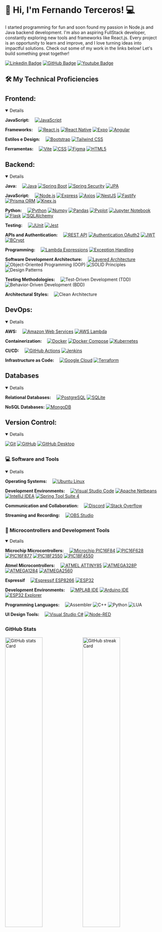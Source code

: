 <!-- ![LinkedIn Banner](https://media.licdn.com/dms/image/v2/D4D16AQFCRgXnvZebBA/profile-displaybackgroundimage-shrink_350_1400/profile-displaybackgroundimage-shrink_350_1400/0/1719174331495?e=1733356800&v=beta&t=hpZcx1bYsgMUY_agYAuljTqWxaRepyYWUDk0ZYys4U4) -->

# 👋 Hi, I'm Fernando Terceros! 💻

I started programming for fun and soon found my passion in Node.js and Java backend development. I'm also an aspiring FullStack developer, constantly exploring new tools and frameworks like React.js. Every project is an opportunity to learn and improve, and I love turning ideas into impactful solutions. 
Check out some of my work in the links below! Let's build something great together!

[![Linkedin Badge](https://img.shields.io/badge/-LinkedIn-blue?style=flat-square&logo=Linkedin&logoColor=white&link=https://www.linkedin.com/in/fernando-flores-terceros-83486625/)](https://www.linkedin.com/in/fernando-flores-terceros-83486625/)
[![GitHub Badge](https://img.shields.io/badge/-GitHub-181717?style=flat-square&logo=github&logoColor=white&link=https://github.com/jciterceros)](https://github.com/jciterceros)
[![Youtube Badge](https://img.shields.io/badge/YouTube-FF0000?style=flat-square&logo=youtube&logoColor=white"&link=https://www.youtube.com/@fernandoterceros5865)](https://www.youtube.com/@fernandoterceros5865)

## 🛠️ My Technical Proficiencies

## Frontend:
<details open>
    <p>
        <strong>JavaScript:</strong>&emsp;
        <a href="https://www.javascript.com/"><img alt="JavaScript" src="https://img.shields.io/badge/JavaScript-F7DF1E.svg?logo=javascript&logoColor=black"></a>
    </p>
    <p>
        <strong>Frameworks:</strong>&emsp;
        <a href="https://reactjs.org/"><img alt="React.js" src="https://img.shields.io/badge/React.js-61DAFB.svg?logo=react&logoColor=black"></a>
        <a href="https://reactnative.dev/"><img alt="React Native" src="https://img.shields.io/badge/React_Native-61DAFB.svg?logo=react&logoColor=white"></a>
        <a href="https://expo.dev/"><img alt="Expo" src="https://img.shields.io/badge/Expo-000020.svg?logo=expo&logoColor=white"></a>
        <a href="https://angular.io/"><img alt="Angular" src="https://img.shields.io/badge/Angular-DD0031.svg?logo=angular&logoColor=white"></a>
    </p>
    <p>
        <strong>Estilos e Design:</strong>&emsp;
        <a href="https://getbootstrap.com/"><img alt="Bootstrap" src="https://img.shields.io/badge/Bootstrap-7952B3.svg?logo=bootstrap&logoColor=white"></a>
        <a href="https://tailwindcss.com/"><img alt="Tailwind CSS" src="https://img.shields.io/badge/Tailwind_CSS-38B2AC.svg?logo=tailwind-css&logoColor=white"></a>
    </p>
    <p>
        <strong>Ferramentas:</strong>&emsp;
        <a href="https://vitejs.dev/"><img alt="Vite" src="https://img.shields.io/badge/Vite-646CFF.svg?logo=vite&logoColor=white"></a>
        <a href="https://developer.mozilla.org/en-US/docs/Web/CSS"><img alt="CSS" src="https://img.shields.io/badge/CSS-1572B6.svg?logo=css3&logoColor=white"></a>
        <a href="https://www.figma.com/"><img alt="Figma" src="https://img.shields.io/badge/Figma-F24E1E.svg?logo=figma&logoColor=white"></a>
        <a href="https://developer.mozilla.org/en-US/docs/Web/HTML"><img alt="HTML5" src="https://img.shields.io/badge/HTML5-E34F26.svg?logo=html5&logoColor=white"></a>
    </p>
</details>

## Backend:
<details open>
    <p>
        <strong>Java:</strong>&emsp;
        <a href="https://www.java.com/"><img alt="Java" src="https://img.shields.io/badge/Java-007396.svg?logo=java&logoColor=white"></a>
        <a href="https://spring.io/projects/spring-boot"><img alt="Spring Boot" src="https://img.shields.io/badge/Spring_Boot-6DB33F.svg?logo=spring-boot&logoColor=white"></a>
        <a href="https://spring.io/projects/spring-security"><img alt="Spring Security" src="https://img.shields.io/badge/Spring_Security-6DB33F.svg?logo=spring-security&logoColor=white"></a>
        <a href="https://spring.io/projects/spring-data-jpa"><img alt="JPA" src="https://img.shields.io/badge/JPA-6DB33F.svg?logo=spring&logoColor=white"></a>
    </p>
    <p>
        <strong>JavaScript:</strong>&emsp;
        <a href="https://nodejs.org/"><img alt="Node.js" src="https://img.shields.io/badge/Node.js-339933.svg?logo=node.js&logoColor=white"></a>
        <a href="https://expressjs.com/"><img alt="Express" src="https://img.shields.io/badge/Express-000000.svg?logo=express&logoColor=white"></a>
        <a href="https://axios-http.com/"><img alt="Axios" src="https://img.shields.io/badge/Axios-5A29E4.svg?logo=axios&logoColor=white"></a>
        <a href="https://nestjs.com/"><img alt="NestJS" src="https://img.shields.io/badge/NestJS-E0234E.svg?logo=nestjs&logoColor=white"></a>
        <a href="https://www.fastify.io/"><img alt="Fastify" src="https://img.shields.io/badge/Fastify-000000.svg?logo=fastify&logoColor=white"></a>
        <a href="https://www.prisma.io/"><img alt="Prisma ORM" src="https://img.shields.io/badge/Prisma-2D3748.svg?logo=prisma&logoColor=white"></a>
        <a href="https://knexjs.org/"><img alt="Knex.js" src="https://img.shields.io/badge/Knex.js-2A8FF7.svg?logo=knex.js&logoColor=white"></a>
    </p>
    <p>
        <strong>Python:</strong>&emsp;
        <a href="https://www.python.org/"><img alt="Python" src="https://img.shields.io/badge/Python-3776AB.svg?logo=python&logoColor=white"></a>
        <a href="https://numpy.org/"><img alt="Numpy" src="https://img.shields.io/badge/Numpy-013243.svg?logo=numpy&logoColor=white"></a>
        <a href="https://pandas.pydata.org/"><img alt="Pandas" src="https://img.shields.io/badge/Pandas-150458.svg?logo=pandas&logoColor=white"></a>
        <a href="https://matplotlib.org/"><img alt="Pyplot" src="https://img.shields.io/badge/Pyplot-3776AB.svg?logo=python&logoColor=white"></a>
        <a href="https://jupyter.org/"><img alt="Jupyter Notebook" src="https://img.shields.io/badge/Jupyter_Notebook-F37626.svg?logo=jupyter&logoColor=white"></a>
        <a href="https://flask.palletsprojects.com/"><img alt="Flask" src="https://img.shields.io/badge/Flask-000000.svg?logo=flask&logoColor=white"></a>
        <a href="https://www.sqlalchemy.org/"><img alt="SQLAlchemy" src="https://img.shields.io/badge/SQLAlchemy-4B0082.svg?logo=sqlalchemy&logoColor=white"></a>
    </p>
    <p>
        <strong>Testing:</strong>&emsp;
        <a href="https://junit.org/junit5/"><img alt="JUnit" src="https://img.shields.io/badge/JUnit-25A162.svg?logo=junit5&logoColor=white"></a>
        <a href="https://jestjs.io/"><img alt="Jest" src="https://img.shields.io/badge/Jest-C21325.svg?logo=jest&logoColor=white"></a>
    </p>
    <p>
        <strong>APIs and Authentication:</strong>&emsp;
        <a href="https://restfulapi.net/"><img alt="REST API" src="https://img.shields.io/badge/REST_API-0052CC.svg?logo=api&logoColor=white"></a>
        <a href="https://oauth.net/2/"><img alt="Authentication OAuth2" src="https://img.shields.io/badge/OAuth2-3F8EFC.svg?logo=oauth&logoColor=white"></a>
        <a href="https://jwt.io/"><img alt="JWT" src="https://img.shields.io/badge/JWT-000000.svg?logo=json-web-tokens&logoColor=white"></a>
        <a href="https://spring.io/projects/spring-security"><img alt="BCrypt" src="https://img.shields.io/badge/BCrypt-6DB33F.svg?logo=spring-security&logoColor=white"></a>
    </p>
    <p>
        <strong>Programming:</strong>&emsp;
        <a href="https://docs.oracle.com/javase/tutorial/java/javaOO/lambdaexpressions.html"><img alt="Lambda Expressions" src="https://img.shields.io/badge/Lambda_Expression-FF9900.svg?logo=java&logoColor=white"></a>
        <a href="https://spring.io/guides/gs/handling-form-submission/"><img alt="Exception Handling" src="https://img.shields.io/badge/Exception_Handling-FF0000.svg?logo=java&logoColor=white"></a>
    </P>
    <p>
        <strong>Software Development Architecture:</strong>&emsp;
        <a href="https://en.wikipedia.org/wiki/Multitier_architecture"><img alt="Layered Architecture" src="https://img.shields.io/badge/Layered_Architecture-FF5733.svg?logo=architect&logoColor=white"></a>
        <img alt="Object-Oriented Programming (OOP)" src="https://img.shields.io/badge/OOP-000000?logo=java&logoColor=white">
        <img alt="SOLID Principles" src="https://img.shields.io/badge/SOLID-000000?logo=none">
        <img alt="Design Patterns" src="https://img.shields.io/badge/Design_Patterns-000000?logo=none">
    </p>
    <p>
        <strong>Testing Methodologies:</strong>&emsp;
        <img alt="Test-Driven Development (TDD)" src="https://img.shields.io/badge/TDD-000000?logo=none">
        <img alt="Behavior-Driven Development (BDD)" src="https://img.shields.io/badge/BDD-000000?logo=none">
    </p>
    <p>
        <strong>Architectural Styles:</strong>&emsp;
        <img alt="Clean Architecture" src="https://img.shields.io/badge/Clean_Architecture-000000?logo=none">
    </p>
</details>

## DevOps:
<details open>
    <p>
        <strong>AWS:</strong>&emsp;
        <a href="https://aws.amazon.com/"><img alt="Amazon Web Services" src="https://img.shields.io/badge/AWS-232F3E?logo=amazon-aws&logoColor=white"></a>
        <a href="https://aws.amazon.com/lambda/"><img alt="AWS Lambda" src="https://img.shields.io/badge/AWS_Lambda-FF9900.svg?logo=amazonaws&logoColor=white"></a>
    </p>
    <p>
        <strong>Containerization:</strong>&emsp;
        <a href="https://www.docker.com/"><img alt="Docker" src="https://img.shields.io/badge/Docker-2496ED.svg?logo=docker&logoColor=white"></a>
        <a href="https://docs.docker.com/compose/"><img alt="Docker Compose" src="https://img.shields.io/badge/Docker_Compose-2496ED.svg?logo=docker&logoColor=white"></a>
        <a href="https://kubernetes.io/"><img alt="Kubernetes" src="https://img.shields.io/badge/Kubernetes-326CE5.svg?logo=kubernetes&logoColor=white"></a>
    </p>
    <p>
        <strong>CI/CD:</strong>&emsp;
        <a href="https://github.com/features/actions"><img alt="GitHub Actions" src="https://img.shields.io/badge/GitHub_Actions-2088FF.svg?logo=github&logoColor=white"></a>
        <a href="https://www.jenkins.io/"><img alt="Jenkins" src="https://img.shields.io/badge/Jenkins-D24939.svg?logo=jenkins&logoColor=white"></a>
    </p>
    <p>
        <strong>Infrastructure as Code:</strong>&emsp;
        <a href="https://cloud.google.com/"><img alt="Google Cloud" src="https://img.shields.io/badge/Google_Cloud-4285F4?logo=google-cloud&logoColor=white"></a>
        <a href="https://www.terraform.io/"><img alt="Terraform" src="https://img.shields.io/badge/Terraform-7B42BC.svg?logo=terraform&logoColor=white"></a>
    </p>
</details>

## Databases
<details open>
    <p>
        <strong>Relational Databases:</strong>&emsp;
        <a href="https://www.postgresql.org/"><img alt="PostgreSQL" src="https://img.shields.io/badge/PostgreSQL-4169E1.svg?logo=postgresql&logoColor=white"></a>
        <a href="https://www.sqlite.org/"><img alt="SQLite" src="https://img.shields.io/badge/SQLite-003B57.svg?logo=sqlite&logoColor=white"></a>
    </p>
    <p>
        <strong>NoSQL Databases:</strong>
        <a href="https://www.mongodb.com/"><img alt="MongoDB" src="https://img.shields.io/badge/MongoDB-47A248.svg?logo=mongodb&logoColor=white"></a>
    </p>
</details>

## Version Control:
<details open>
    <p>
        <a href="https://git-scm.com/"><img alt="Git" src="https://img.shields.io/badge/Git-F05033.svg?logo=git&logoColor=white"></a>
        <a href="https://github.com/"><img alt="GitHub" src="https://img.shields.io/badge/GitHub-181717.svg?logo=github&logoColor=white"></a>
        <a href="https://desktop.github.com/"><img alt="GitHub Desktop" src="https://img.shields.io/badge/GitHub%20Desktop-8034A9.svg?logo=github&logoColor=white"></a>
    </p>
</details>

## <h3>💻 Software and Tools</h3>
<details open>
    <p>
        <strong>Operating Systems:</strong>&emsp;
        <a href="https://ubuntu.com/"><img alt="Ubuntu Linux" src="https://img.shields.io/badge/Ubuntu-ubuntu?logo=Ubuntu&color=E95420&logoColor=white"></a>
    </P>
    <P>
        <strong>Development Environments:</strong>&emsp;
        <a href="https://code.visualstudio.com/"><img alt="Visual Studio Code" src="https://img.shields.io/badge/Visual%20Studio%20Code-0078d7.svg?logo=visual-studio-code&logoColor=white"></a>
        <a href="https://netbeans.apache.org/"><img alt="Apache Netbeans" src="https://img.shields.io/badge/Apache_Netbeans_IDE-Apache?logo=Apache%20NetBeans&color=1B6AC6&logoColor=white"></a>
        <a href="https://www.jetbrains.com/idea/"><img alt="IntelliJ IDEA" src="https://img.shields.io/badge/IntelliJ_IDEA-000000.svg?logo=jetbrains&logoColor=white"></a>
        <a href="https://spring.io/tools/sts4"><img alt="Spring Tool Suite 4" src="https://img.shields.io/badge/Spring_Tool_Suite_4-6DB33F.svg?logo=spring&logoColor=white"></a>
    </P>
    <P>
        <strong>Communication and Collaboration:</strong>&emsp;
        <a href="https://discord.com/"><img alt="Discord" src="https://img.shields.io/badge/-Discord-5865F2.svg?logo=discord&logoColor=white"></a>
        <a href="https://stackoverflow.com/"><img alt="Stack Overflow" src="https://img.shields.io/badge/-Stack%20Overflow-FE7A16?logo=stack-overflow&logoColor=white"></a>
    </P>
    <P>
        <strong>Streaming and Recording:</strong>&emsp;
        <a href="https://obsproject.com/"><img alt="OBS Studio" src="https://img.shields.io/badge/-OBS-302E31?logo=obs-studio&logoColor=white"></a>
    </p>
</details>

## <h3>🔧 Microcontrollers and Development Tools</h3>
<details open>
    <p>
        <strong>Microchip Microcontrollers:</strong>&emsp;
        <a href="https://www.microchip.com/"><img alt="Microchip PIC16F84" src="https://img.shields.io/badge/PIC16F84-4B9CD3.svg?logo=Microchip&logoColor=white"></a>
        <a href="https://www.microchip.com/"><img alt="PIC16F628" src="https://img.shields.io/badge/PIC16F628-4B9CD3.svg?logo=Microchip&logoColor=white"></a>
        <a href="https://www.microchip.com/"><img alt="PIC16F877" src="https://img.shields.io/badge/PIC16F877-4B9CD3.svg?logo=Microchip&logoColor=white"></a>
        <a href="https://www.microchip.com/"><img alt="PIC18F2550" src="https://img.shields.io/badge/PIC18F2550-4B9CD3.svg?logo=Microchip&logoColor=white"></a>
        <a href="https://www.microchip.com/"><img alt="PIC18F4550" src="https://img.shields.io/badge/PIC18F4550-4B9CD3.svg?logo=Microchip&logoColor=white"></a>
    </P>
    <P>    
        <strong>Atmel Microcontrollers:</strong>&emsp;
        <a href="https://www.microchip.com/"><img alt="ATMEL ATTINY85" src="https://img.shields.io/badge/ATTINY85-4B9CD3.svg?logo=Microchip&logoColor=white"></a>
        <a href="https://www.microchip.com/"><img alt="ATMEGA328P" src="https://img.shields.io/badge/ATMEGA328P-4B9CD3.svg?logo=Microchip&logoColor=white"></a>
        <a href="https://www.microchip.com/"><img alt="ATMEGA1284" src="https://img.shields.io/badge/ATMEGA1284-4B9CD3.svg?logo=Microchip&logoColor=white"></a>
        <a href="https://www.microchip.com/"><img alt="ATMEGA2560" src="https://img.shields.io/badge/ATMEGA2560-4B9CD3.svg?logo=Microchip&logoColor=white"></a>
    </P>
    <P>
        <strong>Espressif</strong>&emsp;
        <a href="https://esp8266.com/"><img alt="Espressif ESP8266" src="https://img.shields.io/badge/ESP8266-FFB030.svg?logo=esp8266&logoColor=black"></a>
        <a href="https://www.esp32.com/"><img alt="ESP32" src="https://img.shields.io/badge/ESP32-3C99E1.svg?logo=esp32&logoColor=white"></a>
    </P>
    <P>
        <strong>Development Environments:</strong>&emsp;
        <a href="https://www.microchip.com/"><img alt="MPLAB IDE" src="https://img.shields.io/badge/MPLAB_IDE-6DB33F.svg?logo=Microchip&logoColor=white"></a>
        <a href="https://www.arduino.cc/"><img alt="Arduino IDE" src="https://img.shields.io/badge/Arduino_IDE-00979D.svg?logo=Arduino&logoColor=white"></a>
        <a href="https://github.com/nkolban/ESP32_Explorer"><img alt="ESP32 Explorer" src="https://img.shields.io/badge/ESP32_Explorer-1A73E8.svg?logo=none&logoColor=white"></a>
    </P>
    <P>   
        <strong>Programming Languages:</strong>&emsp;
        <img alt="Assembler" src="https://img.shields.io/badge/Assembler-000000.svg?logo=none">
        <img alt="C++" src="https://img.shields.io/badge/C%2B%2B-00599C.svg?logo=c%2B%2B&logoColor=white">
        <img alt="Python" src="https://img.shields.io/badge/Python-3776AB.svg?logo=python&logoColor=white">
        <img alt="LUA" src="https://img.shields.io/badge/LUA-2C2D72.svg?logo=lua&logoColor=white">
    </P>
    <P>  
        <strong>UI Design Tools:</strong>&emsp;
        <a href="https://dotnet.microsoft.com/en-us/apps/desktop/managed/winforms"><img alt="Visual Studio C#" src="https://img.shields.io/badge/C%23-512BD4.svg?logo=csharp&logoColor=white"></a>
        <a href="https://node-red.org/"><img alt="Node-RED" src="https://img.shields.io/badge/Node--RED-8CC84B.svg?logo=node-red&logoColor=white"></a>
    </p>
</details>

 ## <h3 align="left">GitHub Stats</h3>
 <p align="left">
    <img width="49%" src="https://github-readme-stats.vercel.app/api?username=jciterceros&theme=react&hide_title=false&hide_rank=false&show_icons=false&include_all_commits=false&count_private=true&line_height=23" alt="GitHub stats Card" />
    <img width="49%" src="https://streak-stats.demolab.com/?user=jciterceros&theme=react&hide_border=false&date_format=M+j%5B%2C+Y%5D&mode=daily&hide_total_contributions=false&hide_current_streak=false&hide_longest_streak=false&card_height=200" alt="GitHub streak Card" />
</p>

<p align="left">
    <img width="48%" src="https://github-readme-stats.vercel.app/api/top-langs?username=jciterceros&theme=react&hide_title=false&layout=compact&langs_count=6&hide_progress=false&card_width=400" alt="GitHub top-langs Card" />
</p>

## 🔭 About Me

I’m a passionate backend developer with a focus on:

- 🛠️ **Java Spring Boot, NestJs** (REST APIs)
- 🖥️ **Design Patterns**: Creationals, Structurals, Behaviorals
- ⚙️ **Other Tech**: Node.js, NestJs, React.js, Angular, TypeScript, Cucumber
- ✅ **Testing Practices**: TDD (Test-Driven Development), BDD (Behavior-Driven Development), QA (Quality Assurance) with Cucumber and Selenium
- 📚 Constantly learning and improving my skills

---

## 📝 Featured Projects

- [vr_online_backend](https://github.com/jciterceros/vr_online_backend): REST API for an online store built with Java Spring Boot
- [NestJs-Backend](https://github.com/jciterceros/NestJs-Backend): CRUD API with NestJS and MongoDB